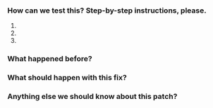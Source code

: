 <!--**Issue related to pull request**-->
<!--Closes #0-->
<!--(if any, change the zero above to the issue number and uncomment lines 1 and 2)-->

### How can we test this? Step-by-step instructions, please.

1. 
2. 
3. 

### What happened before?


### What should happen with this fix?


### Anything else we should know about this patch?
